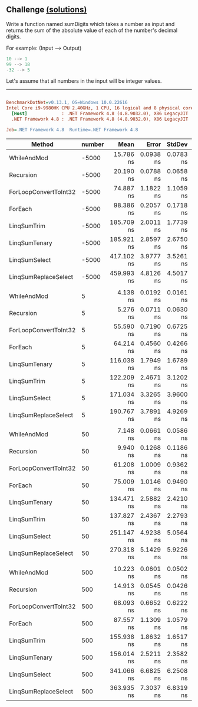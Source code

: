 ## Challenge [(solutions)](https://github.com/kvarcas91/Codewars-Solutions-and-Benchmarks/blob/master/Bench/Kata7/SummingNumberDigits.cs)

Write a function named sumDigits which takes a number as input and returns the sum of the absolute value of each of the number's decimal digits.

For example: (Input --> Output)

```c#
10 --> 1
99 --> 18
-32 --> 5
```

Let's assume that all numbers in the input will be integer values.

---

``` ini

BenchmarkDotNet=v0.13.1, OS=Windows 10.0.22616
Intel Core i9-9980HK CPU 2.40GHz, 1 CPU, 16 logical and 8 physical cores
  [Host]             : .NET Framework 4.8 (4.8.9032.0), X86 LegacyJIT
  .NET Framework 4.8 : .NET Framework 4.8 (4.8.9032.0), X86 LegacyJIT

Job=.NET Framework 4.8  Runtime=.NET Framework 4.8  

```
|                Method | number |       Mean |     Error |    StdDev | Ratio | RatioSD |  Gen 0 | Allocated |
|---------------------- |------- |-----------:|----------:|----------:|------:|--------:|-------:|----------:|
|           WhileAndMod |  -5000 |  15.786 ns | 0.0938 ns | 0.0783 ns |  0.16 |    0.00 |      - |         - |
|             Recursion |  -5000 |  20.190 ns | 0.0788 ns | 0.0658 ns |  0.21 |    0.00 |      - |         - |
| ForLoopConvertToInt32 |  -5000 |  74.887 ns | 1.1822 ns | 1.1059 ns |  0.76 |    0.01 | 0.0045 |      24 B |
|               ForEach |  -5000 |  98.386 ns | 0.2057 ns | 0.1718 ns |  1.00 |    0.00 | 0.0045 |      24 B |
|           LinqSumTrim |  -5000 | 185.709 ns | 2.0011 ns | 1.7739 ns |  1.88 |    0.02 | 0.0236 |     124 B |
|         LinqSumTenary |  -5000 | 185.921 ns | 2.8597 ns | 2.6750 ns |  1.89 |    0.03 | 0.0160 |      84 B |
|         LinqSumSelect |  -5000 | 417.102 ns | 3.9777 ns | 3.5261 ns |  4.24 |    0.04 | 0.0272 |     144 B |
|  LinqSumReplaceSelect |  -5000 | 459.993 ns | 4.8126 ns | 4.5017 ns |  4.67 |    0.05 | 0.0319 |     168 B |
|                       |        |            |           |           |       |         |        |           |
|           WhileAndMod |      5 |   4.138 ns | 0.0192 ns | 0.0161 ns |  0.06 |    0.00 |      - |         - |
|             Recursion |      5 |   5.276 ns | 0.0711 ns | 0.0630 ns |  0.08 |    0.00 |      - |         - |
| ForLoopConvertToInt32 |      5 |  55.590 ns | 0.7190 ns | 0.6725 ns |  0.87 |    0.01 | 0.0030 |      16 B |
|               ForEach |      5 |  64.214 ns | 0.4560 ns | 0.4266 ns |  1.00 |    0.00 | 0.0030 |      16 B |
|         LinqSumTenary |      5 | 116.038 ns | 1.7949 ns | 1.6789 ns |  1.81 |    0.03 | 0.0143 |      76 B |
|           LinqSumTrim |      5 | 122.209 ns | 2.4671 ns | 3.1202 ns |  1.91 |    0.06 | 0.0174 |      92 B |
|         LinqSumSelect |      5 | 171.034 ns | 3.3265 ns | 3.9600 ns |  2.67 |    0.07 | 0.0167 |      88 B |
|  LinqSumReplaceSelect |      5 | 190.767 ns | 3.7891 ns | 4.9269 ns |  2.98 |    0.07 | 0.0167 |      88 B |
|                       |        |            |           |           |       |         |        |           |
|           WhileAndMod |     50 |   7.148 ns | 0.0661 ns | 0.0586 ns |  0.10 |    0.00 |      - |         - |
|             Recursion |     50 |   9.940 ns | 0.1268 ns | 0.1186 ns |  0.13 |    0.00 |      - |         - |
| ForLoopConvertToInt32 |     50 |  61.208 ns | 1.0009 ns | 0.9362 ns |  0.82 |    0.02 | 0.0038 |      20 B |
|               ForEach |     50 |  75.009 ns | 1.0146 ns | 0.9490 ns |  1.00 |    0.00 | 0.0038 |      20 B |
|         LinqSumTenary |     50 | 134.471 ns | 2.5882 ns | 2.4210 ns |  1.79 |    0.05 | 0.0153 |      80 B |
|           LinqSumTrim |     50 | 137.827 ns | 2.4367 ns | 2.2793 ns |  1.84 |    0.04 | 0.0181 |      96 B |
|         LinqSumSelect |     50 | 251.147 ns | 4.9238 ns | 5.0564 ns |  3.35 |    0.09 | 0.0205 |     108 B |
|  LinqSumReplaceSelect |     50 | 270.318 ns | 5.1429 ns | 5.9226 ns |  3.60 |    0.10 | 0.0205 |     108 B |
|                       |        |            |           |           |       |         |        |           |
|           WhileAndMod |    500 |  10.223 ns | 0.0601 ns | 0.0502 ns |  0.12 |    0.00 |      - |         - |
|             Recursion |    500 |  14.913 ns | 0.0545 ns | 0.0426 ns |  0.17 |    0.00 |      - |         - |
| ForLoopConvertToInt32 |    500 |  68.093 ns | 0.6652 ns | 0.6222 ns |  0.78 |    0.01 | 0.0038 |      20 B |
|               ForEach |    500 |  87.557 ns | 1.1309 ns | 1.0579 ns |  1.00 |    0.00 | 0.0038 |      20 B |
|           LinqSumTrim |    500 | 155.938 ns | 1.8632 ns | 1.6517 ns |  1.78 |    0.03 | 0.0181 |      96 B |
|         LinqSumTenary |    500 | 156.014 ns | 2.5211 ns | 2.3582 ns |  1.78 |    0.04 | 0.0153 |      80 B |
|         LinqSumSelect |    500 | 341.066 ns | 6.6825 ns | 6.2508 ns |  3.90 |    0.07 | 0.0234 |     124 B |
|  LinqSumReplaceSelect |    500 | 363.935 ns | 7.3037 ns | 6.8319 ns |  4.16 |    0.10 | 0.0234 |     124 B |
